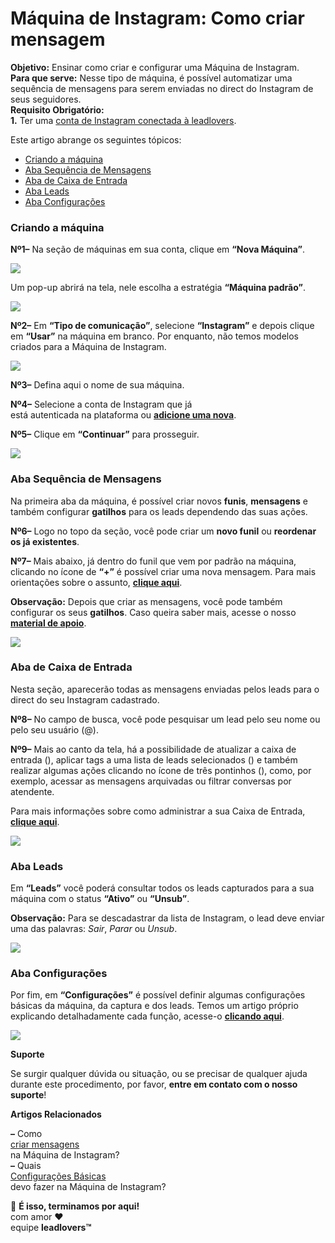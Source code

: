 # Máquina de Instagram: Como criar mensagem

**Objetivo:** Ensinar como criar e configurar uma Máquina de Instagram.\
**Para que serve:** Nesse tipo de máquina, é possível automatizar uma sequência de mensagens para serem enviadas no direct do Instagram de seus seguidores.\
**Requisito Obrigatório:**\
**1.** Ter uma [conta de Instagram conectada à leadlovers](https://suporte.love/maquina-de-instagram-como-conectar-conta-do-instagram-a-leadlovers/).

Este artigo abrange os seguintes tópicos:

* [Criando a máquina](broken-reference)
* [Aba Sequência de Mensagens](broken-reference)
* [Aba de Caixa de Entrada](broken-reference)
* [Aba Leads](broken-reference)
* [Aba Configurações](broken-reference)

### **Criando a máquina** <a href="#criando-maquina" id="criando-maquina"></a>

**Nº1–** Na seção de máquinas em sua conta, clique em **“Nova Máquina”**.

![](https://suporte.love/wp-content/uploads/2022/12/img01-3-1-300x76.png)

Um pop-up abrirá na tela, nele escolha a estratégia **“Máquina padrão”**.

![](https://suporte.love/wp-content/uploads/2022/12/img02-2-1-300x221.png)

**Nº2–** Em **“Tipo de comunicação”**, selecione **“Instagram”** e depois clique em **“Usar”** na máquina em branco. Por enquanto, não temos modelos criados para a Máquina de Instagram.

![](https://suporte.love/wp-content/uploads/2022/12/img03-3-300x239.png)

**Nº3–** Defina aqui o nome de sua máquina.

**Nº4–** Selecione a conta de Instagram que já\
está autenticada na plataforma ou [**adicione uma nova**](https://suporte.love/maquina-de-instagram-como-conectar-conta-do-instagram-a-leadlovers/).

**Nº5–** Clique em **“Continuar”** para prosseguir.

![](https://suporte.love/wp-content/uploads/2022/12/img04-3-300x195.png)

### **Aba Sequência de Mensagens** <a href="#sequencia-de-mensagens" id="sequencia-de-mensagens"></a>

Na primeira aba da máquina, é possível criar novos **funis**, **mensagens** e também configurar **gatilhos** para os leads dependendo das suas ações.

**Nº6–** Logo no topo da seção, você pode criar um **novo funil** ou **reordenar os já existentes**.

**Nº7–** Mais abaixo, já dentro do funil que vem por padrão na máquina, clicando no ícone de **“+”** é possível criar uma nova mensagem. Para mais orientações sobre o assunto, [**clique aqui**](https://suporte.love/maquina-de-instagram-como-criar-mensagem/).

**Observação:** Depois que criar as mensagens, você pode também configurar os seus **gatilhos**. Caso queira saber mais, acesse o nosso [**material de apoio**](https://suporte.love/9482-2/).

![](https://suporte.love/wp-content/uploads/2022/12/img05-3-300x66.png)

### **Aba de Caixa de Entrada** <a href="#caixa-de-entrada" id="caixa-de-entrada"></a>

Nesta seção, aparecerão todas as mensagens enviadas pelos leads para o direct do seu Instagram cadastrado.

**Nº8–** No campo de busca, você pode pesquisar um lead pelo seu nome ou pelo seu usuário (@).

**Nº9–** Mais ao canto da tela, há a possibilidade de atualizar a caixa de entrada (),  aplicar tags a uma lista de leads selecionados () e também realizar algumas ações clicando no ícone de três pontinhos (), como, por exemplo, acessar as mensagens arquivadas ou filtrar conversas por atendente.

Para mais informações sobre como administrar a sua Caixa de Entrada, [**clique aqui**](https://suporte.love/9458-2/).&#x20;

![](https://suporte.love/wp-content/uploads/2022/12/img06-2-300x141.png)

### **Aba Leads** <a href="#aba-leads" id="aba-leads"></a>

Em **“Leads”** você poderá consultar todos os leads capturados para a sua máquina com o status **“Ativo”** ou **“Unsub”**.

**Observação:** Para se descadastrar da lista de Instagram, o lead deve enviar uma das palavras: _Sair_, _Parar_ ou _Unsub_.

![](https://suporte.love/wp-content/uploads/2022/12/img07-2-300x73.png)

### **Aba Configurações** <a href="#configuracoes" id="configuracoes"></a>

Por fim, em **“Configurações”** é possível definir algumas configurações básicas da máquina, da captura e dos leads. Temos um artigo próprio explicando detalhadamente cada função, acesse-o [**clicando aqui**](https://suporte.love/maquina-de-instagram-configuracoes-basicas/).&#x20;

![](https://suporte.love/wp-content/uploads/2022/12/img08-2-300x146.png)

**Suporte**

Se surgir qualquer dúvida ou situação, ou se precisar de qualquer ajuda durante este procedimento, por favor, **entre em contato com o nosso suporte**!

**Artigos Relacionados**

**–** Como\
[criar mensagens](https://suporte.love/maquina-de-instagram-como-criar-mensagem/)\
na Máquina de Instagram?\
**–** Quais\
[Configurações Básicas](https://suporte.love/maquina-de-instagram-configuracoes-basicas/)\
devo fazer na Máquina de Instagram?

🏁 **É isso, terminamos por aqui!**\
com amor ❤\
equipe **leadlovers™**
